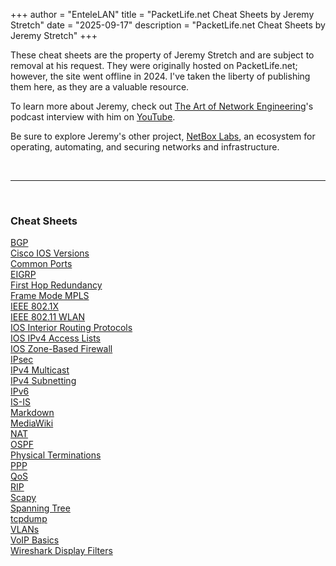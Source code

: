 +++
author = "EnteleLAN"
title = "PacketLife.net Cheat Sheets by Jeremy Stretch"
date = "2025-09-17"
description = "PacketLife.net Cheat Sheets by Jeremy Stretch"
+++

These cheat sheets are the property of Jeremy Stretch and are subject to removal at his request. They were originally hosted on PacketLife.net; however, the site went offline in 2024. I've taken the liberty of publishing them here, as they are a valuable resource.

To learn more about Jeremy, check out <a href="https://artofnetworkengineering.com" target="_blank">The Art of Network Engineering</a>'s podcast interview with him on <a href="https://www.youtube.com/watch?v=HYIT5nvWpQA" target="_blank">YouTube</a>.

Be sure to explore Jeremy's other project, <a href="https://netboxlabs.com/" target="_blank">NetBox Labs</a>, an ecosystem for operating, automating, and securing networks and infrastructure.

<br>

---

<br>

### Cheat Sheets

<a href="/files/BGP.pdf" target="_blank">BGP</a>  
<a href="/files/Cisco_IOS_Versions.pdf" target="_blank">Cisco IOS Versions</a>  
<a href="/files/common_ports.pdf" target="_blank">Common Ports</a>  
<a href="/files/EIGRP.pdf" target="_blank">EIGRP</a>  
<a href="/files/First_Hop_Redundancy.pdf" target="_blank">First Hop Redundancy</a>  
<a href="/files/Frame_Mode_MPLS.pdf" target="_blank">Frame Mode MPLS</a>  
<a href="/files/IEEE_802.1X.pdf" target="_blank">IEEE 802.1X</a>  
<a href="/files/IEEE_802.11_WLAN.pdf" target="_blank">IEEE 802.11 WLAN</a>  
<a href="/files/IOS_Interior_Routing_Protocols.pdf" target="_blank">IOS Interior Routing Protocols</a>  
<a href="/files/IOS_IPv4_Access_Lists.pdf" target="_blank">IOS IPv4 Access Lists</a>  
<a href="/files/IOS_Zone-Based_Firewall.pdf" target="_blank">IOS Zone-Based Firewall</a>  
<a href="/files/IPsec.pdf" target="_blank">IPsec</a>  
<a href="/files/IPv4_Multicast.pdf" target="_blank">IPv4 Multicast</a>  
<a href="/files/IPv4_Subnetting.pdf" target="_blank">IPv4 Subnetting</a>  
<a href="/files/IPv6.pdf" target="_blank">IPv6</a>  
<a href="/files/IS-IS.pdf" target="_blank">IS-IS</a>  
<a href="/files/Markdown.pdf" target="_blank">Markdown</a>  
<a href="/files/MediaWiki.pdf" target="_blank">MediaWiki</a>  
<a href="/files/NAT.pdf" target="_blank">NAT</a>  
<a href="/files/OSPF.pdf" target="_blank">OSPF</a>  
<a href="/files/physical_terminations.pdf" target="_blank">Physical Terminations</a>  
<a href="/files/PPP.pdf" target="_blank">PPP</a>  
<a href="/files/QoS.pdf" target="_blank">QoS</a>  
<a href="/files/RIP.pdf" target="_blank">RIP</a>  
<a href="/files/scapy.pdf" target="_blank">Scapy</a>  
<a href="/files/Spanning_Tree.pdf" target="_blank">Spanning Tree</a>  
<a href="/files/tcpdump.pdf" target="_blank">tcpdump</a>  
<a href="/files/VLANs.pdf" target="_blank">VLANs</a>  
<a href="/files/VOIP_Basics.pdf" target="_blank">VoIP Basics</a>  
<a href="/files/Wireshark_Display_Filters.pdf" target="_blank">Wireshark Display Filters</a>